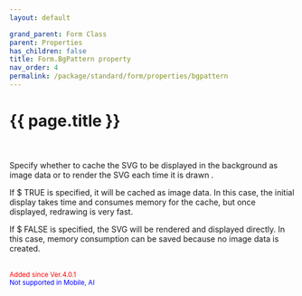 ```yaml
---
layout: default

grand_parent: Form Class
parent: Properties
has_children: false
title: Form.BgPattern property
nav_order: 4
permalink: /package/standard/form/properties/bgpattern
---
```

# {{ page.title }}

<br><br>
Specify whether to cache the SVG to be displayed in the background as image data or to render the SVG each time it is drawn .

 

If $ TRUE is specified, it will be cached as image data. In this case, the initial display takes time and consumes memory for the cache, but once displayed, redrawing is very fast.

If $ FALSE is specified, the SVG will be rendered and displayed directly. In this case, memory consumption can be saved because no image data is created.

<br><small><span style="color:red">Added since Ver.4.0.1</span></small><br><small><span style="color:blue">Not supported in Mobile, AI</span></small>
